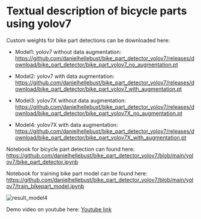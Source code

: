# Textual description of bicycle parts using yolov7

Custom weights for bike part detections can be downloaded here:

* Model1: yolov7 without data augmentation: https://github.com/danielhellebust/bike_part_detector_yolov7/releases/download/bike_part_detector/bike_part_yolov7_no_augmentation.pt

* Model2: yolov7 with data augmentation: https://github.com/danielhellebust/bike_part_detector_yolov7/releases/download/bike_part_detector/bike_part_yolov7_with_augmentation.pt

* Model3: yolov7X without data augmentation: https://github.com/danielhellebust/bike_part_detector_yolov7/releases/download/bike_part_detector/bike_part_yolov7X_no_augmentation.pt

* Model4: yolov7X with data augmentation: https://github.com/danielhellebust/bike_part_detector_yolov7/releases/download/bike_part_detector/bike_part_yolov7X_with_augmentation.pt



Notebook for bicycle part detection can found here: 
https://github.com/danielhellebust/bike_part_detector_yolov7/blob/main/yolov7/bike_part_detector.ipynb


Notebook for training bike part model can be found here:
https://github.com/danielhellebust/bike_part_detector_yolov7/blob/main/yolov7/train_bikepart_model.ipynb



![result_model4](https://user-images.githubusercontent.com/73568734/201437756-20a2fd98-8ce7-467f-a35f-a4e2ff4a6efd.png)

Demo video on youtube here: [Youtube link](https://www.youtube.com/watch?v=cKdiNJTm55k "result_model4")

